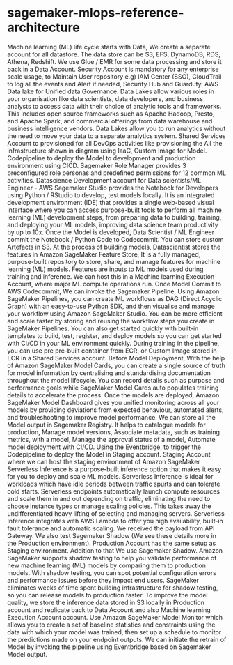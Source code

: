 # sagemaker-mlops-reference-architecture


Machine learning (ML) life cycle starts with Data, We create a separate account for all datastore. The data store can be S3, EFS, DynamoDB, RDS, Athena, Redshift. We use Glue / EMR for some data processing and store it back in a Data Account.
Security Account is mandatory for any enterprise scale usage, to Maintain User repository e.g) IAM Center (SSO), CloudTrail to log all the events and Alert if needed, Security Hub and Guarduty.
AWS Data lake for Unified data Governance. Data Lakes allow various roles in your organisation like data scientists, data developers, and business analysts to access data with their choice of analytic tools and frameworks. This includes open source frameworks such as Apache Hadoop, Presto, and Apache Spark, and commercial offerings from data warehouse and business intelligence vendors. Data Lakes allow you to run analytics without the need to move your data to a separate analytics system.
Shared Services Account to provisioned for all DevOps activities like provisioning the All the infrastructure shown in diagram using IaaC, Custom Image for Model. Codepipeline to deploy the Model to development and production environment using CICD.
Sagemaker Role Manager provides 3 preconfigured role personas and predefined permissions for 12 common ML activities.
Datascience Development account for Data scientists/ML Engineer - AWS Sagemaker Studio provides the Notebook for Developers using Python / RStudio to develop, test models locally. It is an integrated development environment (IDE) that provides a single web-based visual interface where you can access purpose-built tools to perform all machine learning (ML) development steps, from preparing data to building, training, and deploying your ML models, improving data science team productivity by up to 10x.
Once the Model is developed, Data Scientist / ML Engineer commit the Notebook / Python Code to Codecommit. You can store custom Artefacts in S3.
At the process of building models, Datascientist stores the features in Amazon SageMaker Feature Store, It is a fully managed, purpose-built repository to store, share, and manage features for machine learning (ML) models. Features are inputs to ML models used during training and inference. We can host this in a Machine learning Execution Account, where major ML compute operations run.
Once Model Commit to AWS Codecommit, We can invoke the Sagemaker Pipeline, Using Amazon SageMaker Pipelines, you can create ML workflows as DAG (Direct Acyclic Graph) with an easy-to-use Python SDK, and then visualise and manage your workflow using Amazon SageMaker Studio. You can be more efficient and scale faster by storing and reusing the workflow steps you create in SageMaker Pipelines. You can also get started quickly with built-in templates to build, test, register, and deploy models so you can get started with CI/CD in your ML environment quickly. During training in the pipeline, you can use pre pre-built container from ECR, or Custom Image stored in ECR in a Shared Services account.
Before Model Deployment, With the help of Amazon SageMaker Model Cards, you can create a single source of truth for model information by centralising and standardising documentation throughout the model lifecycle. You can record details such as purpose and performance goals while SageMaker Model Cards auto populates training details to accelerate the process. Once the models are deployed, Amazon SageMaker Model Dashboard gives you unified monitoring across all your models by providing deviations from expected behaviour, automated alerts, and troubleshooting to improve model performance.
We can store all the Model output in Sagemaker Registry. It helps to  catalogue models for production, Manage model versions, Associate metadata, such as training metrics, with a model, Manage the approval status of a model, Automate model deployment with CI/CD.
Using the Eventbridge, to trigger the Codepipeline to deploy the Model in Staging account.
Staging Account where we can host the staging environment of Amazon SageMaker Serverless Inference is a purpose-built inference option that makes it easy for you to deploy and scale ML models. Serverless Inference is ideal for workloads which have idle periods between traffic spurts and can tolerate cold starts. Serverless endpoints automatically launch compute resources and scale them in and out depending on traffic, eliminating the need to choose instance types or manage scaling policies. This takes away the undifferentiated heavy lifting of selecting and managing servers. Serverless Inference integrates with AWS Lambda to offer you high availability, built-in fault tolerance and automatic scaling. We received the payload from API Gateway. We also test Sagemaker Shadow (We see these details more in the Production environment).
Production Account has the same setup as Staging environment. Addition to that We use Sagemaker Shadow. Amazon SageMaker supports shadow testing to help you validate performance of new machine learning (ML) models by comparing them to production models. With shadow testing, you can spot potential configuration errors and performance issues before they impact end users. SageMaker eliminates weeks of time spent building infrastructure for shadow testing, so you can release models to production faster.
To improve the model quality, we store the inference data stored in S3 locally in Production account and replicate back to Data Account and also Machine learning Execution Account account.
Use Amazon SageMaker Model Monitor which allows you to create a set of baseline statistics and constraints using the data with which your model was trained, then set up a schedule to monitor the predictions made on your endpoint outputs.
We can initiate the retrain of Model by invoking the pipeline using Eventbridge based on Sagemaker Model output.
